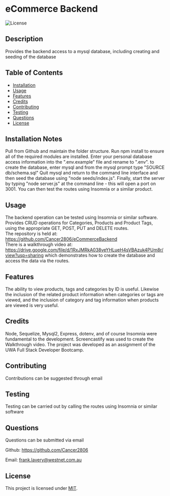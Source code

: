 # eCommerce Backend  

![License](https://img.shields.io/badge/License-MIT-yellow.svg)
  

## Description

Provides the backend access to a mysql database, including creating and seeding of the database

  
## Table of Contents

- [Installation](#installation-notes)
- [Usage](#usage)
- [Features](#features)
- [Credits](#credits)
- [Contributing](#contributing)
- [Testing](#testing)
- [Questions](#questions)
- [License](#license)



## Installation Notes  

  Pull from Github and maintain the folder structure.  Run npm install to ensure all of the required modules are installed.  Enter your personal database access information into the ".env.example" file and rename to ".env".  to create the database, enter mysql and from the mysql prompt type "SOURCE db/schema.sql"  Quit mysql and return to the command line interface and then seed the database using "node seeds/index.js".  Finally, start the server by typing "node server.js" at the command line - this will open a port on 3001.  You can then test the routes using Insomnia or a similar product.   


## Usage 

  The backend operation can be tested using Insomnia or similar software.  Provides CRUD operations for Categories, Products and Product Tags, using the appropriate GET, POST, PUT and DELETE routes.   
  The repository is held at:  https://github.com/Cancer2806/eCommerceBackend   
  There is a walkthrough video at:  https://drive.google.com/file/d/1RxJMRkA038veYHLueH4sVBAzuk4PUm8r/view?usp=sharing which demonstrates how to create the database and access the data via the routes.


## Features  

  The ability to view products, tags and categories by ID is useful.  Likewise the inclusion of the related product information when categories or tags are viewed, and the inclusion of category and tag information when products are viewed is very useful.   


## Credits  

  Node, Sequelize, Mysql2, Express, dotenv, and of course Insomnia were fundamental to the development.  Screencastify was used to create the Walkthrough video.  The project was developed as an assignment of the UWA Full Stack Developer Bootcamp.   


## Contributing  

  Contributions can be suggested through email   


## Testing  

  Testing can be carried out by calling the routes using Insomnia or similar software   



## Questions
Questions can be submitted via email

Github:  https://github.com/Cancer2806

Email:  frank.lavery@westnet.com.au


## License
This project is licensed under [MIT](https://opensource.org/licenses/MIT).
